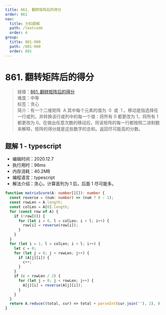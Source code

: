```yaml
---
title: 861. 翻转矩阵后的得分
order: 861
nav:
  title: 力扣题解
  path: /leetcode
  order: 4
group:
  title: 801-900
  path: /801-900
  order: 801
---
```


# 861. 翻转矩阵后的得分

> 链接：[861. 翻转矩阵后的得分](https://leetcode-cn.com/problems/score-after-flipping-matrix/)  
> 难度：中等  
> 标签：贪心  
> 简介：有一个二维矩阵  A 其中每个元素的值为  0  或  1 。移动是指选择任一行或列，并转换该行或列中的每一个值：将所有 0 都更改为 1，将所有 1 都更改为 0。在做出任意次数的移动后，将该矩阵的每一行都按照二进制数来解释，矩阵的得分就是这些数字的总和。返回尽可能高的分数。

## 题解 1 - typescript

- 编辑时间：2020.12.7
- 执行用时：96ms
- 内存消耗：40.2MB
- 编程语言：typescript
- 解法介绍：贪心，计算首列为 1 后，后面 1 尽可能多。

```typescript
function matrixScore(A: number[][]): number {
  const reverse = (num: number) => (num ? 0 : 1);
  const rowLen = A.length;
  const colLen = A[0].length;
  for (const row of A) {
    if (!row[0]) {
      for (let i = 0, l = colLen; i < l; i++) {
        row[i] = reverse(row[i]);
      }
    }
  }
  for (let i = 1, l = colLen; i < l; i++) {
    let c = 0;
    for (let j = 0; j < rowLen; j++) {
      if (A[j][i]) {
        c++;
      }
    }
    if (c < rowLen / 2) {
      for (let j = 0; j < rowLen; j++) {
        A[j][i] = reverse(A[j][i]);
      }
    }
  }
  return A.reduce((total, cur) => total + parseInt(cur.join(''), 2), 0);
}
```
